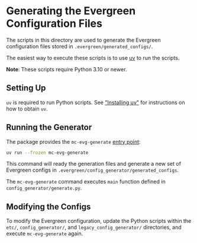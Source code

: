 # Generating the Evergreen Configuration Files

The scripts in this directory are used to generate the Evergreen configuration
files stored in `.evergreen/generated_configs/`.

The easiest way to execute these scripts is to use [uv](https://docs.astral.sh/uv/) to run the scripts.

**Note**: These scripts require Python 3.10 or newer.


## Setting Up

`uv` is required to run Python scripts. See ["Installing uv"](https://docs.astral.sh/uv/getting-started/installation/) for instructions on how to obtain `uv`.


## Running the Generator

The package provides the `mc-evg-generate` [entry point](https://packaging.python.org/en/latest/specifications/entry-points):

```sh
uv run --frozen mc-evg-generate
```

This command will ready the generation files and generate a new set of Evergreen
configs in `.evergreen/config_generator/generated_configs`.

The `mc-evg-generate` command executes `main` function defined in
`config_generator/generate.py`.


## Modifying the Configs

To modify the Evergreen configuration, update the Python scripts within the
`etc/`, `config_generator/`, and `legacy_config_generator/` directories, and
execute `mc-evg-generate` again.
